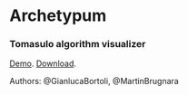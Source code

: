 # Archetypum 
### Tomasulo algorithm visualizer

[Demo](https://rawgit.com/MartinBrugnara/archetypum/master/demo/index_1496881837.html).
[Download](https://raw.githubusercontent.com/MartinBrugnara/archetypum/master/demo/index_1496881837.html).

Authors: @GianlucaBortoli, @MartinBrugnara

